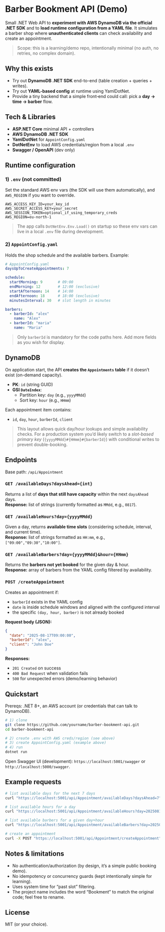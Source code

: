 ﻿# Barber Bookment API (Demo)

Small .NET Web API to **experiment with AWS DynamoDB via the official .NET SDK** and to **load runtime configuration from a YAML file**. It simulates a barber shop where **unauthenticated clients** can check availability and create an appointment.

> Scope: this is a learning/demo repo, intentionally minimal (no auth, no retries, no complex domain).

## Why this exists
- Try out **DynamoDB .NET SDK** end-to-end (table creation + queries + writes).
- Try out **YAML-based config** at runtime using YamlDotNet.
- Provide a tiny backend that a simple front‑end could call: pick a **day → time → barber** flow.

## Tech & Libraries
- **ASP.NET Core** minimal API + controllers
- **AWS DynamoDB .NET SDK**
- **YamlDotNet** for `AppointConfig.yaml`
- **DotNetEnv** to load AWS credentials/region from a local `.env`
- **Swagger / OpenAPI** (dev only)

## Runtime configuration

### 1) `.env` (not committed)
Set the standard AWS env vars (the SDK will use them automatically), and `AWS_REGION` if you want to override.

```
AWS_ACCESS_KEY_ID=your_key_id
AWS_SECRET_ACCESS_KEY=your_secret
AWS_SESSION_TOKEN=optional_if_using_temporary_creds
AWS_REGION=eu-north-1
```

> The app calls `DotNetEnv.Env.Load()` on startup so these env vars can live in a local `.env` file during development.

### 2) `AppointConfig.yaml`
Holds the shop schedule and the available barbers. Example:

```yaml
# AppointConfig.yaml
daysUpToCreateAppointments: 7

schedule:
  startMorning: 9       # 09:00
  endMorning: 12        # 12:00 (exclusive)
  startAfternoon: 14    # 14:00
  endAfternoon: 18      # 18:00 (exclusive)
  minutesInterval: 30   # slot length in minutes

barbers:
  - barberId: "alex"
    name: "Alex"
  - barberId: "maria"
    name: "Maria"
```

> Only `barberId` is mandatory for the code paths here. Add more fields as you wish for display.

## DynamoDB

On application start, the API **creates the `Appointments` table** if it doesn’t exist (on-demand capacity).

- **PK**: `id` (string GUID)
- **GSI `DateIndex`**:  
  - Partition key: `day` (e.g., `yyyyMMdd`)  
  - Sort key: `hour` (e.g., `HHmm`)

Each appointment item contains:
- `id`, `day`, `hour`, `barberId`, `client`

> This layout allows quick day/hour lookups and simple availability checks. For a production system you’d likely switch to a *slot-based primary key* (`{yyyyMMdd}#{HHmm}#{barberId}`) with conditional writes to prevent double-booking.

## Endpoints

Base path: `/api/Appointment`

### `GET /availableDays?daysAhead={int}`
Returns a list of **days that still have capacity** within the next `daysAhead` days.  
**Response:** list of strings (currently formatted as `MMdd`, e.g., `0817`).

### `GET /availableHours?day={yyyyMMdd}`
Given a day, returns **available time slots** (considering schedule, interval, and current time).  
**Response:** list of strings formatted as `HH:mm`, e.g., `["09:00","09:30","10:00"]`.

### `GET /availableBarbers?day={yyyyMMdd}&hour={HHmm}`
Returns the **barbers not yet booked** for the given day & hour.  
**Response:** array of barbers from the YAML config filtered by availability.

### `POST /createAppointment`
Creates an appointment if:
- `barberId` exists in the YAML config
- `date` is inside schedule windows and aligned with the configured interval
- the specific `(day, hour, barber)` is not already booked

**Request body (JSON):**
```json
{
  "date": "2025-08-17T09:00:00",
  "barberId": "alex",
  "client": "John Doe"
}
```

**Responses:**
- `201 Created` on success
- `400 Bad Request` when validation fails
- `500` for unexpected errors (demo/learning behavior)

## Quickstart

Prereqs: .NET 8+, an AWS account (or credentials that can talk to DynamoDB).

```bash
# 1) clone
git clone https://github.com/yourname/barber-bookment-api.git
cd barber-bookment-api

# 2) create .env with AWS creds/region (see above)
# 3) create AppointConfig.yaml (example above)
# 4) run
dotnet run
```

Open Swagger UI (development): `https://localhost:5001/swagger` or `http://localhost:5000/swagger`.

## Example requests

```bash
# list available days for the next 7 days
curl "https://localhost:5001/api/Appointment/availableDays?daysAhead=7"

# list available hours for a day
curl "https://localhost:5001/api/Appointment/availableHours?day=20250817"

# list available barbers for a given day+hour
curl "https://localhost:5001/api/Appointment/availableBarbers?day=20250817&hour=0900"

# create an appointment
curl -X POST "https://localhost:5001/api/Appointment/createAppointment"   -H "Content-Type: application/json"   -d '{"date":"2025-08-17T09:00:00","barberId":"alex","client":"John Doe"}'
```

## Notes & limitations
- No authentication/authorization (by design, it’s a simple public booking demo).
- No idempotency or concurrency guards (kept intentionally simple for learning).
- Uses system time for “past slot” filtering.
- The project name includes the word “Bookment” to match the original code; feel free to rename.

## License
MIT (or your choice).
